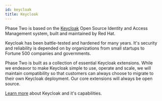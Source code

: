 ```yaml
---
id: keycloak
title: Keycloak
---
```


Phase Two is based on the [Keycloak](https://www.keycloak.org/) Open Source Identity and Access Management system, built and maintained by Red Hat.

Keycloak has been battle-tested and hardened for many years. It's security and reliability is depended on by organizations from small startups to Fortune 500 companies and governments.

Phase Two is built as a collection of essential Keycloak extensions. While we endeavor to make Keycloak simple to use, operate and scale, we will maintain compatibility so that customers can always choose to migrate to their own Keycloak deployment. Our core extensions will always be open source.

[Learn more](.) about Keycloak and it's capabilities.
